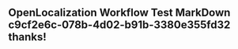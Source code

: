 <properties
ms.topic="hero-topic"
ms.test1="hero-topic"
ms.test2="test"/>


## OpenLocalization Workflow Test MarkDown c9cf2e6c-078b-4d02-b91b-3380e355fd32 thanks!



<!--HONumber=Jul16_HO2-->


